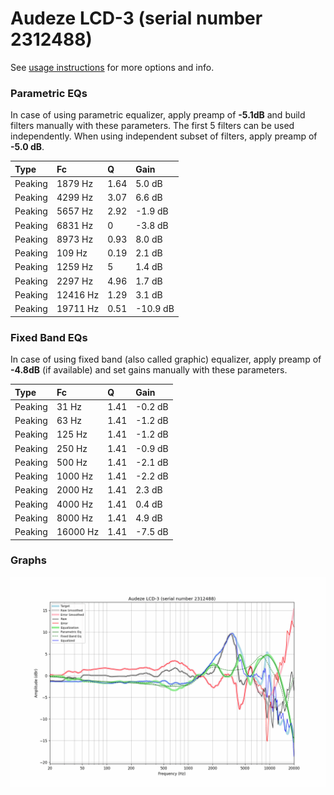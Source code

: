 # Audeze LCD-3 (serial number 2312488)
See [usage instructions](https://github.com/jaakkopasanen/AutoEq#usage) for more options and info.

### Parametric EQs
In case of using parametric equalizer, apply preamp of **-5.1dB** and build filters manually
with these parameters. The first 5 filters can be used independently.
When using independent subset of filters, apply preamp of **-5.0 dB**.

| Type    | Fc       |    Q | Gain     |
|:--------|:---------|:-----|:---------|
| Peaking | 1879 Hz  | 1.64 | 5.0 dB   |
| Peaking | 4299 Hz  | 3.07 | 6.6 dB   |
| Peaking | 5657 Hz  | 2.92 | -1.9 dB  |
| Peaking | 6831 Hz  | 0    | -3.8 dB  |
| Peaking | 8973 Hz  | 0.93 | 8.0 dB   |
| Peaking | 109 Hz   | 0.19 | 2.1 dB   |
| Peaking | 1259 Hz  | 5    | 1.4 dB   |
| Peaking | 2297 Hz  | 4.96 | 1.7 dB   |
| Peaking | 12416 Hz | 1.29 | 3.1 dB   |
| Peaking | 19711 Hz | 0.51 | -10.9 dB |

### Fixed Band EQs
In case of using fixed band (also called graphic) equalizer, apply preamp of **-4.8dB**
(if available) and set gains manually with these parameters.

| Type    | Fc       |    Q | Gain    |
|:--------|:---------|:-----|:--------|
| Peaking | 31 Hz    | 1.41 | -0.2 dB |
| Peaking | 63 Hz    | 1.41 | -1.2 dB |
| Peaking | 125 Hz   | 1.41 | -1.2 dB |
| Peaking | 250 Hz   | 1.41 | -0.9 dB |
| Peaking | 500 Hz   | 1.41 | -2.1 dB |
| Peaking | 1000 Hz  | 1.41 | -2.2 dB |
| Peaking | 2000 Hz  | 1.41 | 2.3 dB  |
| Peaking | 4000 Hz  | 1.41 | 0.4 dB  |
| Peaking | 8000 Hz  | 1.41 | 4.9 dB  |
| Peaking | 16000 Hz | 1.41 | -7.5 dB |

### Graphs
![](./Audeze%20LCD-3%20(serial%20number%202312488).png)